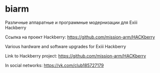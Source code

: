 # biarm

Различные аппаратные и программные модернизации для Exiii Hackberry

Ссылка на проект Hackberry: https://github.com/mission-arm/HACKberry

Various hardware and software upgrades for Exiii Hackberry

Link to Hackberry project: https://github.com/mission-arm/HACKberry

In social networks: https://vk.com/club185727179
